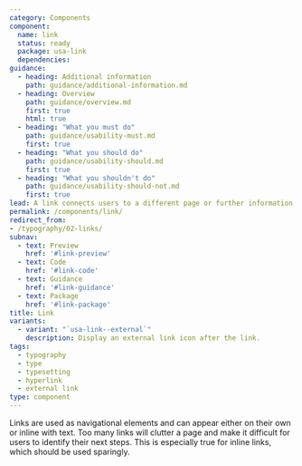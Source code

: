 ```yaml
---
category: Components
component:
  name: link
  status: ready
  package: usa-link
  dependencies:
guidance:
  - heading: Additional information
    path: guidance/additional-information.md
  - heading: Overview
    path: guidance/overview.md
    first: true
    html: true
  - heading: "What you must do"
    path: guidance/usability-must.md
    first: true
  - heading: "What you should do"
    path: guidance/usability-should.md
    first: true
  - heading: "What you shouldn't do"
    path: guidance/usability-should-not.md
    first: true
lead: A link connects users to a different page or further information.
permalink: /components/link/
redirect_from:
- /typography/02-links/
subnav:
  - text: Preview
    href: '#link-preview'
  - text: Code
    href: '#link-code'
  - text: Guidance
    href: '#link-guidance'
  - text: Package
    href: '#link-package'
title: Link
variants:
  - variant: "`usa-link--external`"
    description: Display an external link icon after the link.
tags:
  - typography
  - type
  - typesetting
  - hyperlink
  - external link
type: component
---
```

Links are used as navigational elements and can appear either on their own or inline with text. Too many links will clutter a page and make it difficult for users to identify their next steps. This is especially true for inline links, which should be used sparingly.
